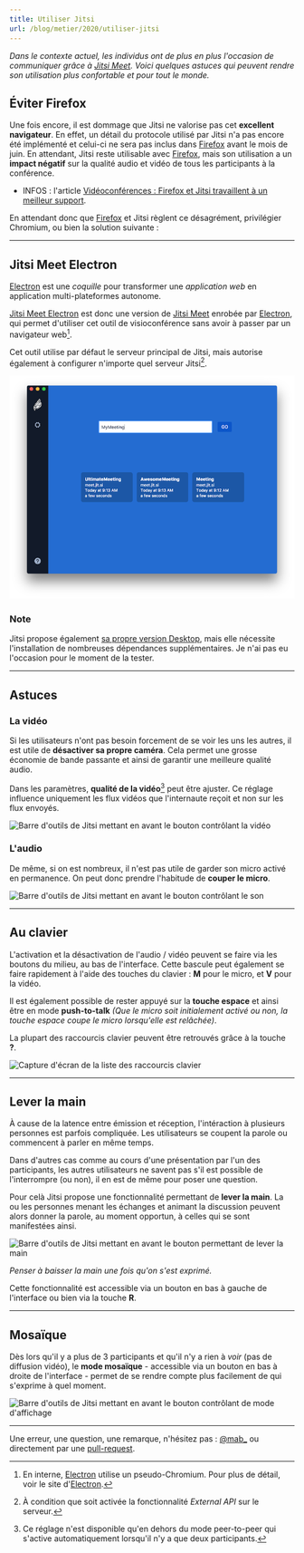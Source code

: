 ```yaml
---
title: Utiliser Jitsi
url: /blog/metier/2020/utiliser-jitsi
---
```


*Dans le contexte actuel, les individus ont de plus en plus l'occasion de
communiquer grâce à [Jitsi Meet][]. Voici quelques astuces qui peuvent rendre
son utilisation plus confortable et pour tout le monde.*

## Éviter Firefox

Une fois encore, il est dommage que Jitsi ne valorise pas cet **excellent
navigateur**. En effet, un détail du protocole utilisé par Jitsi n'a pas encore
été implémenté et celui-ci ne sera pas inclus dans [Firefox][] avant le mois de
juin. En attendant, Jitsi reste utilisable avec [Firefox][], mais son
utilisation a un **impact négatif** sur la qualité audio et vidéo de tous les
participants à la conférence.

+ INFOS : l'article [Vidéoconférences : Firefox et Jitsi
travaillent à un meilleur support][nextinpact].

En attendant donc que [Firefox][] et Jitsi règlent ce désagrément, privilégier
Chromium, ou bien la solution suivante :

[nextinpact]: https://www.nextinpact.com/brief/videoconferences---firefox-et-jitsi-travaillent-a-un-meilleur-support-11906.htm

----

## Jitsi Meet Electron

[Electron][] est une *coquille* pour transformer une *application web*
en application multi-plateformes autonome.

[Jitsi Meet Electron](https://github.com/jitsi/jitsi-meet-electron) est donc une
version de [Jitsi Meet][] enrobée par [Electron][], qui permet d'utiliser cet
outil de visioconférence sans avoir à passer par un navigateur web[^1].

Cet outil utilise par défaut le serveur principal de Jitsi, mais autorise
également à configurer n'importe quel serveur Jitsi[^2].

![Aperçu de l'interface de Jitsi Meet Electron](https://raw.githubusercontent.com/jitsi/jitsi-meet-electron/master/screenshot.png)

### Note

Jitsi propose également [sa propre version Desktop][jitsi-desktop], mais
elle nécessite l'installation de nombreuses dépendances supplémentaires. Je
n'ai pas eu l'occasion pour le moment de la tester.

----

## Astuces

### La vidéo

Si les utilisateurs n'ont pas besoin forcement de se voir les uns les autres, il
est utile de **désactiver sa propre caméra**. Cela permet une grosse économie de
bande passante et ainsi de garantir une meilleure qualité audio.

Dans les paramètres, **qualité de la vidéo**[^3] peut être ajuster. Ce réglage
influence uniquement les flux vidéos que l'internaute reçoit et non sur les flux
envoyés.

![Barre d'outils de Jitsi mettant en avant le bouton contrôlant la vidéo](https://res.cloudinary.com/ma-b/image/upload/v1588171292/blog-posts/video_xh7dld.png)

### L'audio

De même, si on est nombreux, il n'est pas utile de garder son micro activé en
permanence. On peut donc prendre l'habitude de **couper le micro**.

![Barre d'outils de Jitsi mettant en avant le bouton contrôlant le son](https://res.cloudinary.com/ma-b/image/upload/v1588171292/blog-posts/audio_hppmcs.png)

----

## Au clavier

L'activation et la désactivation de l'audio / vidéo peuvent se faire via les
boutons du milieu, au bas de l'interface. Cette bascule peut également se
faire rapidement à l'aide des touches du clavier : **M** pour le micro, et **V**
pour la vidéo.

Il est également possible de rester appuyé sur la **touche espace** et ainsi
être en mode **push-to-talk** *(Que le micro soit initialement activé ou non,
la touche espace coupe le micro lorsqu'elle est relâchée)*.

La plupart des raccourcis clavier peuvent être retrouvés grâce à la touche **?**.

![Capture d'écran de la liste des raccourcis clavier](https://res.cloudinary.com/ma-b/image/upload/v1587574895/blog-posts/clavier_hw7vpp.png)

----

## Lever la main

À cause de la latence entre émission et réception, l'intéraction à plusieurs
personnes est parfois compliquée. Les utilisateurs se coupent la parole ou
commencent à parler en même temps.

Dans d'autres cas comme au cours d'une présentation par l'un des participants,
les autres utilisateurs ne savent pas s'il est possible de l'interrompre (ou
non), il en est de même pour poser une question.

Pour celà Jitsi propose une fonctionnalité permettant de **lever la main**. La
ou les personnes menant les échanges et animant la discussion peuvent alors
donner la parole, au moment opportun, à celles qui se sont manifestées ainsi.

![Barre d'outils de Jitsi mettant en avant le bouton permettant de lever la main](https://res.cloudinary.com/ma-b/image/upload/v1588171292/blog-posts/leverlamain_hmfieu.png)

*Penser à baisser la main une fois qu'on s'est exprimé.*

Cette fonctionnalité est accessible via un bouton en bas à gauche de
l'interface ou bien via la touche **R**.

----

## Mosaïque

Dès lors qu'il y a plus de 3 participants et qu'il n'y a rien à *voir* (pas de
diffusion vidéo), le **mode mosaïque** - accessible via un bouton en bas à
droite de l'interface - permet de se rendre compte plus facilement de qui
s'exprime à quel moment.

![Barre d'outils de Jitsi mettant en avant le bouton contrôlant de mode d'affichage](https://res.cloudinary.com/ma-b/image/upload/v1588171292/blog-posts/mosaique_qm4ta1.png)

[^1]: En interne, [Electron][] utilise un pseudo-Chromium.
      Pour plus de détail, voir le site d'[Electron][].

[^2]: À condition que soit activée la fonctionnalité *External API* sur le
      serveur.

[^3]: Ce réglage n'est disponible qu'en dehors du mode peer-to-peer qui s'active
      automatiquement lorsqu'il n'y a que deux participants.

[Electron]: https://www.electronjs.org/
[Firefox]: https://www.mozilla.org/fr/firefox/features/
[Jitsi Meet]: https://meet.jit.si/
[jitsi-desktop]: https://desktop.jitsi.org/Main/Download

----

Une erreur, une question, une remarque, n'hésitez pas :
[@mab_](https://twitter.com/mab_) ou directement par une
[pull-request](https://github.com/makinacorpus/blog-posts/blob/master/utiliser-jitsi.md).
